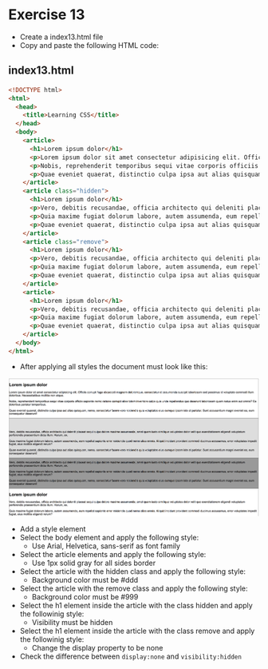 # Exercise 13

* Create a index13.html file
* Copy and paste the following HTML code:

## index13.html
```html
<!DOCTYPE html>
<html>
  <head>
    <title>Learning CSS</title>
  </head>
  <body>
    <article>
      <h1>Lorem ipsum dolor</h1>
      <p>Lorem ipsum dolor sit amet consectetur adipisicing elit. Officiis corrupti fuga obcaecati magnam doloremque, consectetur et assumenda suscipit laboriosam sed possimus id voluptate commodi illum doloribus. Necessitatibus mollitia non atque.</p>
      <p>Nobis, reprehenderit temporibus sequi vitae corporis officiis sapiente nemo ratione corrupti alias totam inventore culpa quis unde repellendus quo deserunt laboriosam quam natus enim aut omnis? Ea doloribus pariatur temporibus.</p>
      <p>Quae eveniet quaerat, distinctio culpa ipsa aut alias quisquam, nemo, consectetur facere vero reiciendis quia voluptates eius cumque ipsam iste at pariatur. Sunt accusantium magni eveniet ea, eum consequatur deserunt!</p>  
    </article>
    <article class="hidden">
      <h1>Lorem ipsum dolor</h1>
      <p>Vero, debitis recusandae, officia architecto qui deleniti placeat sequi culpa dolore maxime assumenda, amet quam iusto similique voluptates dolor velit quo exercitationem eligendi voluptatum perferendis praesentium dicta illum. Harum, ex.</p>
      <p>Quia maxime fugiat dolorum labore, autem assumenda, eum repellat sapiente error reiciendis quod nemo alias omnis. Aliquid incidunt provident commodi ducimus accusamus, error voluptates impedit fugiat, eius mollitia eligendi rerum?</p>
      <p>Quae eveniet quaerat, distinctio culpa ipsa aut alias quisquam, nemo, consectetur facere vero reiciendis quia voluptates eius cumque ipsam iste at pariatur. Sunt accusantium magni eveniet ea, eum consequatur deserunt!</p>
    </article>
    <article class="remove">
      <h1>Lorem ipsum dolor</h1>
      <p>Vero, debitis recusandae, officia architecto qui deleniti placeat sequi culpa dolore maxime assumenda, amet quam iusto similique voluptates dolor velit quo exercitationem eligendi voluptatum perferendis praesentium dicta illum. Harum, ex.</p>
      <p>Quia maxime fugiat dolorum labore, autem assumenda, eum repellat sapiente error reiciendis quod nemo alias omnis. Aliquid incidunt provident commodi ducimus accusamus, error voluptates impedit fugiat, eius mollitia eligendi rerum?</p>
      <p>Quae eveniet quaerat, distinctio culpa ipsa aut alias quisquam, nemo, consectetur facere vero reiciendis quia voluptates eius cumque ipsam iste at pariatur. Sunt accusantium magni eveniet ea, eum consequatur deserunt!</p>
    </article>
    <article>
      <h1>Lorem ipsum dolor</h1>
      <p>Vero, debitis recusandae, officia architecto qui deleniti placeat sequi culpa dolore maxime assumenda, amet quam iusto similique voluptates dolor velit quo exercitationem eligendi voluptatum perferendis praesentium dicta illum. Harum, ex.</p>
      <p>Quia maxime fugiat dolorum labore, autem assumenda, eum repellat sapiente error reiciendis quod nemo alias omnis. Aliquid incidunt provident commodi ducimus accusamus, error voluptates impedit fugiat, eius mollitia eligendi rerum?</p>
      <p>Quae eveniet quaerat, distinctio culpa ipsa aut alias quisquam, nemo, consectetur facere vero reiciendis quia voluptates eius cumque ipsam iste at pariatur. Sunt accusantium magni eveniet ea, eum consequatur deserunt!</p>
    </article>
  </body>
</html>
```

* After applying all styles the document must look like this:

![Ex 13](./results/ex_13.png)

* Add a style element
* Select the body element and apply the following style:
  * Use Arial, Helvetica, sans-serif as font family
* Select the article elements and apply the following style:
  * Use 1px solid gray for all sides border
* Select the article with the hidden class and apply the following style:
  * Background color must be #ddd
* Select the article with the remove class and apply the following style:
  * Background color must be #999
* Select the h1 element inside the article with the class hidden and apply the followinig style:
  * Visibility must be hidden
* Select the h1 element inside the article with the class remove and apply the followinig style:
  * Change the display property to be none
* Check the difference between `display:none` and `visibility:hidden`